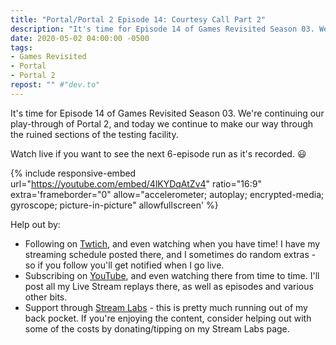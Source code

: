 ```yaml
---
title: "Portal/Portal 2 Episode 14: Courtesy Call Part 2"
description: "It's time for Episode 14 of Games Revisited Season 03. We're continuing our play-through of Portal 2, and today we continue to make our way through the ruined sections of the testing facility."
date: 2020-05-02 04:00:00 -0500
tags:
- Games Revisited
- Portal
- Portal 2
repost: "" #"dev.to"
---
```


It's time for Episode 14 of Games Revisited Season 03. We're continuing our play-through of Portal 2, and today we continue to make our way through the ruined sections of the testing facility.

Watch live if you want to see the next 6-episode run as it's recorded. :smiley:
<!--more-->

{% include responsive-embed url="https://youtube.com/embed/4lKYDqAtZv4" ratio="16:9" extra='frameborder="0" allow="accelerometer; autoplay; encrypted-media; gyroscope; picture-in-picture" allowfullscreen' %}

Help out by:
 * Following on [Twtich](https://twitch.tv/AnonJr_Live), and even watching when you have time! I have my streaming schedule posted there, and I sometimes do random extras - so if you follow you'll get notified when I go live.
 * Subscribing on [YouTube](http://www.youtube.com/channel/UCXafqhKHbkSUIrq0LAuu0tw), and even watching there from time to time. I'll post all my Live Stream replays there, as well as episodes and various other bits.
 * Support through [Stream Labs](https://streamlabs.com/anonjr_live) - this is pretty much running out of my back pocket. If you're enjoying the content, consider helping out with some of the costs by donating/tipping on my Stream Labs page.